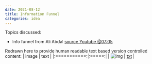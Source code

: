 ```yaml
---
date: 2021-08-12
title: Information Funnel
categories: idea
---
```


Topics discussed:
* Info funnel from Ali Abdal [source Youtube @07:05](https://youtu.be/lhpY1frNqdA)

Redrawn here to provide human readable text based version controlled content:
|     image   | text  |
|:===========:|:=====:|
| ![img][img] | [txt][puml] |

[img]: http://www.plantuml.com/plantuml/proxy?cache=no&src=https://gist.githubusercontent.com/oberron/36e0394188b6f80e55157793f20e3a54/raw/funnel.puml
[puml]: https://gist.github.com/oberron/36e0394188b6f80e55157793f20e3a54
